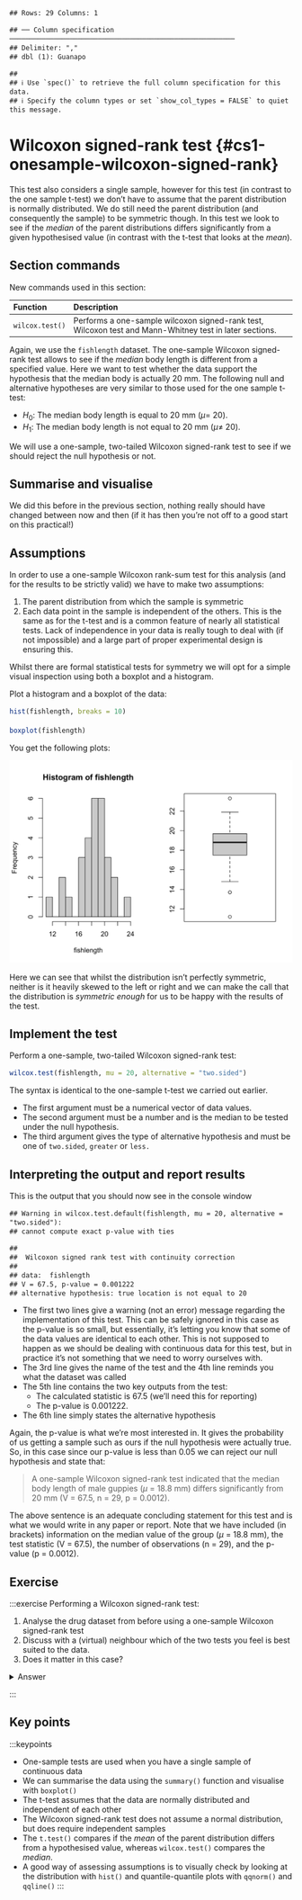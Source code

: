 


```
## Rows: 29 Columns: 1
```

```
## ── Column specification ────────────────────────────────────────────────────────
## Delimiter: ","
## dbl (1): Guanapo
```

```
## 
## ℹ Use `spec()` to retrieve the full column specification for this data.
## ℹ Specify the column types or set `show_col_types = FALSE` to quiet this message.
```

# Wilcoxon signed-rank test {#cs1-onesample-wilcoxon-signed-rank}
This test also considers a single sample, however for this test (in contrast to the one sample t-test) we don’t have to assume that the parent distribution is normally distributed. We do still need the parent distribution (and consequently the sample) to be symmetric though. In this test we look to see if the _median_ of the parent distributions differs significantly from a given hypothesised value (in contrast with the t-test that looks at the _mean_).

## Section commands
New commands used in this section:

| Function| Description|
|:- |:- |
|`wilcox.test()`| Performs a one-sample wilcoxon signed-rank test, Wilcoxon test and Mann-Whitney test in later sections.|

Again, we use the `fishlength` dataset. The one-sample Wilcoxon signed-rank test allows to see if the _median_ body length is different from a specified value. Here we want to test whether the data support the hypothesis that the median body is actually 20 mm. The following null and alternative hypotheses are very similar to those used for the one sample t-test:

-	$H_0$: The median body length is equal to 20 mm ($\mu =$ 20).
-	$H_1$: The median body length is not equal to 20 mm ($\mu \neq$ 20).

We will use a one-sample, two-tailed Wilcoxon signed-rank test to see if we should reject the null hypothesis or not.

## Summarise and visualise
We did this before in the previous section, nothing really should have changed between now and then (if it has then you’re not off to a good start on this practical!)

## Assumptions
In order to use a one-sample Wilcoxon rank-sum test for this analysis (and for the results to be strictly valid) we have to make two assumptions:

1.	The parent distribution from which the sample is symmetric
2.	Each data point in the sample is independent of the others. This is the same as for the t-test and is a common feature of nearly all statistical tests. Lack of independence in your data is really tough to deal with (if not impossible) and a large part of proper experimental design is ensuring this.

Whilst there are formal statistical tests for symmetry we will opt for a simple visual inspection using both a boxplot and a histogram.

Plot a histogram and a boxplot of the data:


```r
hist(fishlength, breaks = 10)

boxplot(fishlength)
```

You get the following plots:

<img src="cs1-practical-one_sample_wilcoxon_files/figure-html/cs1-one-sample-wilcoxon-assumptions2-1.png" width="672" />

Here we can see that whilst the distribution isn’t perfectly symmetric, neither is it heavily skewed to the left or right and we can make the call that the distribution is _symmetric enough_ for us to be happy with the results of the test.

## Implement the test
Perform a one-sample, two-tailed Wilcoxon signed-rank test:


```r
wilcox.test(fishlength, mu = 20, alternative = "two.sided")
```

The syntax is identical to the one-sample t-test we carried out earlier.

-	The first argument must be a numerical vector of data values.
-	The second argument must be a number and is the median to be tested under the null hypothesis.
-	The third argument gives the type of alternative hypothesis and must be one of `two.sided`, `greater` or `less.` 

## Interpreting the output and report results
This is the output that you should now see in the console window


```
## Warning in wilcox.test.default(fishlength, mu = 20, alternative = "two.sided"):
## cannot compute exact p-value with ties
```

```
## 
## 	Wilcoxon signed rank test with continuity correction
## 
## data:  fishlength
## V = 67.5, p-value = 0.001222
## alternative hypothesis: true location is not equal to 20
```

-	The first two lines give a warning (not an error) message regarding the implementation of this test. This can be safely ignored in this case as the p-value is so small, but essentially, it’s letting you know that some of the data values are identical to each other. This is not supposed to happen as we should be dealing with continuous data for this test, but in practice it’s not something that we need to worry ourselves with.
- The 3rd line gives the name of the test and the 4th line reminds you what the dataset was called
-	The 5th line contains the two key outputs from the test:
    -	The calculated statistic is 67.5 (we’ll need this for reporting)
    -	The p-value is 0.001222. 
-	The 6th line simply states the alternative hypothesis

Again, the p-value is what we’re most interested in. It gives the probability of us getting a sample such as ours if the null hypothesis were actually true.
So, in this case since our p-value is less than 0.05 we can reject our null hypothesis and state that:

> A one-sample Wilcoxon signed-rank test indicated that the median body length of male guppies ($\mu$ = 18.8 mm) differs significantly from 20 mm (V = 67.5, n = 29, p = 0.0012).

The above sentence is an adequate concluding statement for this test and is what we would write in any paper or report. Note that we have included (in brackets) information on the median value of the group ($\mu$ = 18.8 mm), the test statistic (V = 67.5), the number of observations (n = 29), and the p-value (p = 0.0012).

## Exercise
:::exercise
Performing a Wilcoxon signed-rank test:

1. Analyse the drug dataset from before using a one-sample Wilcoxon signed-rank test
2. Discuss with a (virtual) neighbour which of the two tests you feel is best suited to the data.
3. Does it matter in this case?

<details><summary>Answer</summary>

**Hypotheses**

$H_0$ : median $=$ 45s

$H_1$ : median $\neq$ 45s

**Assumptions**

From the box-plot from the previous exercise we already know that the data are symmetric enough for the test to be valid.

**Wilcoxon signed-rank test**

```r
wilcox.test(dissolving , mu=45 , alternative = "two.sided")
```

```
## 
## 	Wilcoxon signed rank exact test
## 
## data:  dissolving
## V = 22, p-value = 0.6406
## alternative hypothesis: true location is not equal to 45
```

A one-sample Wilcoxon-signed rank test indicated that the median dissolving time of the drug is not significantly different from 45 s (V=22, n=8 , p=0.64)

**Discussion**

In terms of choosing between the two test we can see that both meet their respective assumptions and so both tests are valid. In this case both tests also agree in terms of their conclusions i.e. that the average dissolving time (either mean or median) doesn't differ significantly from the proposed value of 45 s.

* So one answer would be that it doesn't matter which test you use.
* Another answer would be that you should pick the test that measures the quantity you're interested in i.e. if you care about medians then use the Wilcoxon test, whereas if you care about means then use the t-test.
* A final answer would be that, since both test are valid we would prefer to use the test with greater **power**. t-tests always have more power than Wilcoxon tests (as long as they're valid) and so we could report that one. (We'll talk about this in the last session but power is effectively the capacity of a test to detect a significant difference - so more power is better).

</details>

:::

## Key points
:::keypoints
- One-sample tests are used when you have a single sample of continuous data
- We can summarise the data using the `summary()` function and visualise with `boxplot()`
- The t-test assumes that the data are normally distributed and independent of each other
- The Wilcoxon signed-rank test does not assume a normal distribution, but does require independent samples
- The `t.test()` compares if the _mean_ of the parent distribution differs from a hypothesised value, whereas `wilcox.test()` compares the _median_.
- A good way of assessing assumptions is to visually check by looking at the distribution with `hist()` and quantile-quantile plots with `qqnorm()` and `qqline()`
:::

